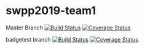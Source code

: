 # swpp2019-team1

Master Branch
[![Build Status](https://travis-ci.org/swsnu/swpp2019-team1.svg?branch=master)](https://travis-ci.org/swsnu/swpp2019-team1)
[![Coverage Status](https://coveralls.io/repos/github/swsnu/swpp2019-team1/badge.svg?branch=master)](https://coveralls.io/github/swsnu/swpp2019-team1?branch=master)

badgetest branch
[![Build Status](https://travis-ci.org/swsnu/swpp2019-team1.svg?branch=badgetest)](https://travis-ci.org/swsnu/swpp2019-team1)
[![Coverage Status](https://coveralls.io/repos/github/swsnu/swpp2019-team1/badge.svg?branch=badgetest)](https://coveralls.io/github/swsnu/swpp2019-team1?branch=badgetest)
